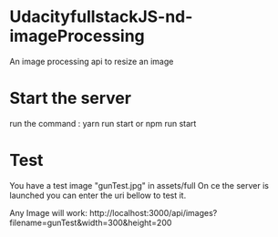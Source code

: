 # UdacityfullstackJS-nd-imageProcessing
An image processing api to resize an image
# Start the server
run the command : 
yarn run start or npm run start
# Test 
You have a test image "gunTest.jpg" in assets/full
On ce the server is launched you can enter the uri bellow to test it. 

Any Image will work:
http://localhost:3000/api/images?filename=gunTest&width=300&height=200
